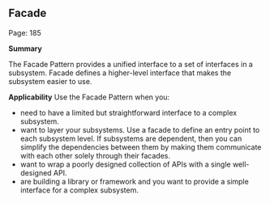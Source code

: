 ## Facade

Page: 185

**Summary**

The Facade Pattern provides a unified interface to a set of interfaces in a subsystem. Facade defines a higher-level
interface that makes the subsystem easier to use.

**Applicability**
Use the Facade Pattern when you:

- need to have a limited but straightforward interface to a complex subsystem.
- want to layer your subsystems. Use a facade to define an entry point to each subsystem level. If subsystems are
  dependent, then you can simplify the dependencies between them by making them communicate with each other solely
  through their facades.
- want to wrap a poorly designed collection of APIs with a single well-designed API.
- are building a library or framework and you want to provide a simple interface for a complex subsystem.